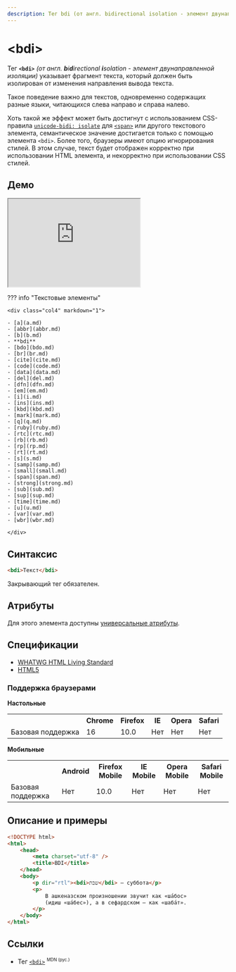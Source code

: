```yaml
---
description: Тег bdi (от англ. bidirectional isolation - элемент двунаправленной изоляции) указывает фрагмент текста, который должен быть изолирован от изменения направления вывода текста
---
```


# &lt;bdi&gt;

Тег **`<bdi>`** _(от англ. **b**i**d**irectional **i**solation - элемент двунаправленной изоляции)_ указывает фрагмент текста, который должен быть изолирован от изменения направления вывода текста.

Такое поведение важно для текстов, одновременно содержащих разные языки, читающихся слева направо и справа налево.

Хоть такой же эффект может быть достигнут с использованием CSS-правила [`unicode-bidi: isolate`](../css/unicode-bidi.md) для [`<span>`](span.md) или другого текстового элемента, семантическое значение достигается только с помощью элемента `<bdi>`. Более того, браузеры имеют опцию игнорирования стилей. В этом случае, текст будет отображен корректно при использовании HTML элемента, и некорректно при использовании CSS стилей.

## Демо

<iframe class="interactive is-tabbed-standard-height" height="200" src="https://interactive-examples.mdn.mozilla.net/pages/tabbed/bdi.html" title="MDN Web Docs Interactive Example" loading="lazy" data-readystate="complete"></iframe>

??? info "Текстовые элементы"

    <div class="col4" markdown="1">

    - [a](a.md)
    - [abbr](abbr.md)
    - [b](b.md)
    - **bdi**
    - [bdo](bdo.md)
    - [br](br.md)
    - [cite](cite.md)
    - [code](code.md)
    - [data](data.md)
    - [del](del.md)
    - [dfn](dfn.md)
    - [em](em.md)
    - [i](i.md)
    - [ins](ins.md)
    - [kbd](kbd.md)
    - [mark](mark.md)
    - [q](q.md)
    - [ruby](ruby.md)
    - [rtc](rtc.md)
    - [rb](rb.md)
    - [rp](rp.md)
    - [rt](rt.md)
    - [s](s.md)
    - [samp](samp.md)
    - [small](small.md)
    - [span](span.md)
    - [strong](strong.md)
    - [sub](sub.md)
    - [sup](sup.md)
    - [time](time.md)
    - [u](u.md)
    - [var](var.md)
    - [wbr](wbr.md)

    </div>

## Синтаксис

```html
<bdi>Текст</bdi>
```

Закрывающий тег обязателен.

## Атрибуты

Для этого элемента доступны [универсальные атрибуты](uni-attr.md).

## Спецификации

-   [WHATWG HTML Living Standard](https://html.spec.whatwg.org/multipage/text-level-semantics.html#the-bdi-element)
-   [HTML5](http://www.w3.org/TR/html5/the-bdi-element.html#the-bdi-element)

### Поддержка браузерами

**Настольные**

<table>
<tr><th></th><th>Chrome</th><th>Firefox</th><th>IE</th><th>Opera</th><th>Safari</th></tr>
<tr><td>Базовая поддержка</td><td>16</td><td>10.0</td><td>Нет</td><td>Нет</td><td>Нет</td></tr>
</table>

**Мобильные**

<table>
<tr><th></th><th>Android</th><th>Firefox Mobile</th><th>IE Mobile</th><th>Opera Mobile</th><th>Safari Mobile</th></tr>
<tr><td>Базовая поддержка</td><td>Нет</td><td>10.0</td><td>Нет</td><td>Нет</td><td>Нет</td></tr>
</table>

## Описание и примеры

```html
<!DOCTYPE html>
<html>
    <head>
        <meta charset="utf-8" />
        <title>BDI</title>
    </head>
    <body>
        <p dir="rtl"><bdi>שבת</bdi> — суббота</p>
        <p>
            В ашкеназском произношении звучит как «ша́бос»
            (идиш «ша́бес»), а в сефардском — как «шаба́т».
        </p>
    </body>
</html>
```

## Ссылки

-   Тег [`<bdi>`](https://developer.mozilla.org/ru/docs/Web/HTML/Element/bdi) <sup><small>MDN (рус.)</small></sup>
